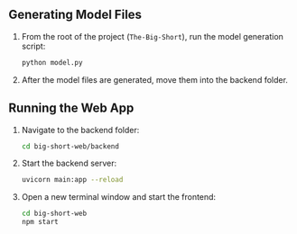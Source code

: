 ## Generating Model Files

1. From the root of the project (`The-Big-Short`), run the model generation script:

   ```bash
   python model.py
   ```

2. After the model files are generated, move them into the backend folder.

## Running the Web App

1. Navigate to the backend folder:

   ```bash
   cd big-short-web/backend
   ```

2. Start the backend server:

   ```bash
   uvicorn main:app --reload
   ```

3. Open a new terminal window and start the frontend:

   ```bash
   cd big-short-web
   npm start
   ```
